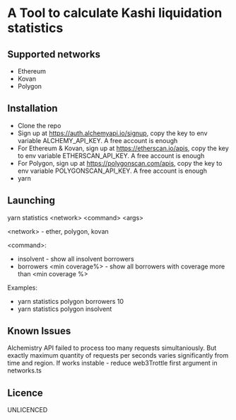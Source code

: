 # A Tool to calculate Kashi liquidation statistics

## Supported networks
- Ethereum
- Kovan
- Polygon

## Installation

- Clone the repo
- Sign up at https://auth.alchemyapi.io/signup, copy the key to env variable ALCHEMY_API_KEY. A free account is enough
- For Ethereum & Kovan, sign up at https://etherscan.io/apis, copy the key to env variable ETHERSCAN_API_KEY. A free account is enough
- For Polygon, sign up at https://polygonscan.com/apis, copy the key to env variable POLYGONSCAN_API_KEY. A free account is enough
- yarn

## Launching
yarn statistics \<network\> \<command\> \<args\>

\<network\> - ether, polygon, kovan

\<command\>:
- insolvent  - show all insolvent borrowers
- borrowers \<min coverage%\>  - show all borrowers with coverage more than \<min coverage %\>

Examples: 
- yarn statistics polygon borrowers 10
- yarn statistics polygon insolvent   

## Known Issues
Alchemistry API failed to process too many requests simultaniously. But exactly maximum quantity of requests per seconds
varies significantly from time and region. If works instable - reduce web3Trottle first argument in networks.ts
## Licence

UNLICENCED
